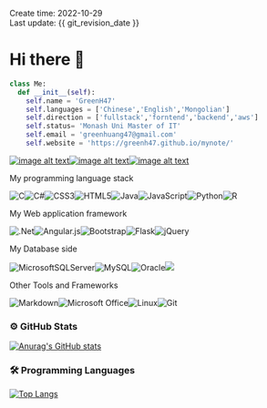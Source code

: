 Create time: 2022-10-29  
Last update: {{ git_revision_date }}

# Hi there 👋

  

```python
class Me:
  def __init__(self):
	self.name = 'GreenH47'
	self.languages = ['Chinese','English','Mongolian']
	self.direction = ['fullstack','forntend','backend','aws']
	self.status= 'Monash Uni Master of IT'
	self.email = 'greenhuang47@gmail.com'
	self.website = 'https://greenh47.github.io/mynote/'
```

[![image alt text](https://www.vectorlogo.zone/logos/linkedin/linkedin-ar21.svg)](https://www.linkedin.com/in/shixinhuang47/)[![image alt text](https://www.vectorlogo.zone/logos/gmail/gmail-ar21.svg)](mailto:greenhuang47@gmail.com)[![image alt text](https://www.vectorlogo.zone/logos/git-scm/git-scm-ar21.svg)](https://github.com/GreenH47/mynote)

My programming language stack  

![C](https://img.shields.io/badge/c-%2300599C.svg?style=for-the-badge&logo=c&logoColor=white)![C#](https://img.shields.io/badge/c%23-%23239120.svg?style=for-the-badge&logo=c-sharp&logoColor=white)![CSS3](https://img.shields.io/badge/css3-%231572B6.svg?style=for-the-badge&logo=css3&logoColor=white)![HTML5](https://img.shields.io/badge/html5-%23E34F26.svg?style=for-the-badge&logo=html5&logoColor=white)![Java](https://img.shields.io/badge/java-%23ED8B00.svg?style=for-the-badge&logo=java&logoColor=white)![JavaScript](https://img.shields.io/badge/javascript-%23323330.svg?style=for-the-badge&logo=javascript&logoColor=%23F7DF1E)![Python](https://img.shields.io/badge/python-3670A0?style=for-the-badge&logo=python&logoColor=ffdd54)![R](https://img.shields.io/badge/r-%23276DC3.svg?style=for-the-badge&logo=r&logoColor=white)

  
  

My Web application framework  

![.Net](https://img.shields.io/badge/.NET-5C2D91?style=for-the-badge&logo=.net&logoColor=white)![Angular.js](https://img.shields.io/badge/angular.js-%23E23237.svg?style=for-the-badge&logo=angularjs&logoColor=white)![Bootstrap](https://img.shields.io/badge/bootstrap-%23563D7C.svg?style=for-the-badge&logo=bootstrap&logoColor=white)![Flask](https://img.shields.io/badge/flask-%23000.svg?style=for-the-badge&logo=flask&logoColor=white)![jQuery](https://img.shields.io/badge/jquery-%230769AD.svg?style=for-the-badge&logo=jquery&logoColor=white)

  

My Database side  

![MicrosoftSQLServer](https://img.shields.io/badge/Microsoft%20SQL%20Sever-CC2927?style=for-the-badge&logo=microsoft%20sql%20server&logoColor=white)![MySQL](https://img.shields.io/badge/mysql-%2300f.svg?style=for-the-badge&logo=mysql&logoColor=white)![Oracle](https://img.shields.io/badge/Oracle-F80000?style=for-the-badge&logo=oracle&logoColor=white)![](https://img.shields.io/badge/MongoDB-4EA94B?style=for-the-badge&logo=mongodb&logoColor=white)

  

Other Tools and Frameworks  

![Markdown](https://img.shields.io/badge/markdown-%23000000.svg?style=for-the-badge&logo=markdown&logoColor=white)![Microsoft Office](https://img.shields.io/badge/Microsoft_Office-D83B01?style=for-the-badge&logo=microsoft-office&logoColor=white)![Linux](https://img.shields.io/badge/Linux-FCC624?style=for-the-badge&logo=linux&logoColor=black)![Git](https://img.shields.io/badge/git-%23F05033.svg?style=for-the-badge&logo=git&logoColor=white)

### ⚙️ GitHub Stats

  

[![Anurag's GitHub stats](https://github-readme-stats.vercel.app/api?username=GreenH47&count_private=true&theme=radical)](https://github.com/anuraghazra/github-readme-stats)

  

### 🛠 Programming Languages

[![Top Langs](https://github-readme-stats.vercel.app/api/top-langs/?username=GreenH47&layout=compact)](https://github.com/anuraghazra/github-readme-stats)




